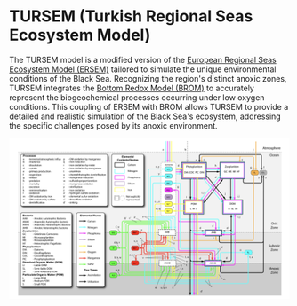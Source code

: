 # TURSEM (Turkish Regional Seas Ecosystem Model)

The TURSEM model is a modified version of the [European Regional Seas Ecosystem Model (ERSEM)](https://github.com/pmlmodelling/ersem) tailored to simulate the unique environmental conditions of the Black Sea. Recognizing the region's distinct anoxic zones, TURSEM integrates the [Bottom Redox Model (BROM)](https://github.com/BottomRedoxModel) to accurately represent the biogeochemical processes occurring under low oxygen conditions. This coupling of ERSEM with BROM allows TURSEM to provide a detailed and realistic simulation of the Black Sea's ecosystem, addressing the specific challenges posed by its anoxic environment.

![TURSEM Chart](docs/tursem_chart.png)
